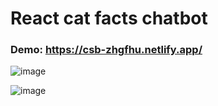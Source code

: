 # React cat facts chatbot

### Demo: https://csb-zhgfhu.netlify.app/


![image](https://user-images.githubusercontent.com/64545813/175998567-73cb0470-2420-49c1-89aa-c9bf62b561a5.png)

![image](https://user-images.githubusercontent.com/64545813/176002018-e1caa22b-4a3e-47ed-a470-d790a5ffc0d1.png)

